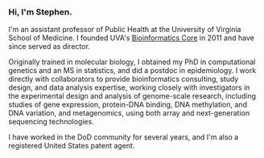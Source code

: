 ### Hi, I'm Stephen.

<i class="ai ai-google-scholar-square ai-3x"></i>

I'm an assistant professor of Public Health at the University of Virginia School of Medicine. I founded UVA's [Bioinformatics Core](http://bioinformatics.virginia.edu) in 2011 and have since served as director. 

Originally trained in molecular biology, I obtained my PhD in computational genetics and an MS in statistics, and did a postdoc in epidemiology. I work directly with collaborators to provide bioinformatics consulting, study design, and data analysis expertise, working closely with investigators in the experimental design and analysis of genome-scale research, including studies of gene expression, protein-DNA binding, DNA methylation, and DNA variation, and metagenomics, using both array and next-generation sequencing technologies.

I have worked in the DoD community for several years, and I'm also a registered United States patent agent.

<!-- **Twitter: [@strnr](https://twitter.com/strnr)**   -->
<!-- **Email:** `echo wvtufqifo@hnbjm.dpn | tr '[b-{' '[a-z]'` -->
